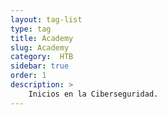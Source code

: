 ```yaml
---
layout: tag-list
type: tag
title: Academy
slug: Academy
category:  HTB
sidebar: true
order: 1
description: >
    Inicios en la Ciberseguridad.
---
```


